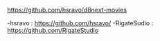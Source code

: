 https://github.com/hsravo/d8next-movies

-hsravo : https://github.com/hsravo/
-RigateSudio : https://github.com/RigateStudio